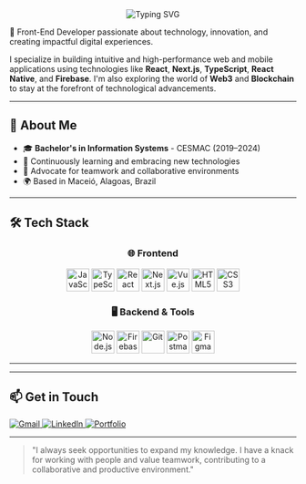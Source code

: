 <div align="center">
  <img src="https://readme-typing-svg.herokuapp.com?font=Fira+Code&weight=500&size=40&pause=1000&color=089cd1&center=true&vCenter=true&random=false&width=600&height=100&lines=Hello,+I'm+Pedro+Moura;Front-End+Developer;Web+%26+Mobile+Enthusiast" alt="Typing SVG" />
</div>

<!--
<div align="center">
  <img src="https://github-readme-stats.vercel.app/api?username=peedromoura&show_icons=true&theme=radical" alt="GitHub Stats" />
  <img src="https://github-readme-streak-stats.herokuapp.com/?user=peedromoura&theme=radical" alt="GitHub Streak" />
</div>
-->

🚀 Front-End Developer passionate about technology, innovation, and creating impactful digital experiences.

I specialize in building intuitive and high-performance web and mobile applications using technologies like **React**, **Next.js**, **TypeScript**, **React Native**, and **Firebase**. I'm also exploring the world of **Web3** and **Blockchain** to stay at the forefront of technological advancements.

---

## 🧠 About Me

- 🎓 **Bachelor's in Information Systems** - CESMAC (2019–2024)
- 🌱 Continuously learning and embracing new technologies
- 🤝 Advocate for teamwork and collaborative environments
- 🌍 Based in Maceió, Alagoas, Brazil

---

## 🛠️ Tech Stack

<div align="center">

<!-- Frontend -->
<h3>🌐 Frontend</h3>
<p>
  <img src="https://cdn.jsdelivr.net/gh/devicons/devicon/icons/javascript/javascript-original.svg" width="40" alt="JavaScript"/>
  <img src="https://cdn.jsdelivr.net/gh/devicons/devicon/icons/typescript/typescript-original.svg" width="40" alt="TypeScript"/>
  <img src="https://cdn.jsdelivr.net/gh/devicons/devicon/icons/react/react-original.svg" width="40" alt="React"/>
  <img src="https://cdn.jsdelivr.net/gh/devicons/devicon/icons/nextjs/nextjs-original.svg" width="40" alt="Next.js"/>
  <img src="https://cdn.jsdelivr.net/gh/devicons/devicon/icons/vuejs/vuejs-original.svg" width="40" alt="Vue.js"/>
  <img src="https://cdn.jsdelivr.net/gh/devicons/devicon/icons/html5/html5-original.svg" width="40" alt="HTML5"/>
  <img src="https://cdn.jsdelivr.net/gh/devicons/devicon/icons/css3/css3-original.svg" width="40" alt="CSS3"/>
</p>

<!-- Backend & Tools -->
<h3>🖥️ Backend & Tools</h3>
<p>
  <img src="https://cdn.jsdelivr.net/gh/devicons/devicon/icons/nodejs/nodejs-original.svg" width="40" alt="Node.js"/>
  <img src="https://cdn.jsdelivr.net/gh/devicons/devicon/icons/firebase/firebase-plain.svg" width="40" alt="Firebase"/>
  <img src="https://cdn.jsdelivr.net/gh/devicons/devicon/icons/git/git-original.svg" width="40" alt="Git"/>
  <img src="https://cdn.jsdelivr.net/gh/devicons/devicon/icons/postman/postman-original.svg" width="40" alt="Postman"/>
  <img src="https://cdn.jsdelivr.net/gh/devicons/devicon/icons/figma/figma-original.svg" width="40" alt="Figma"/>
</p>

</div>

---

<!--
## 🚀 Featured Projects

<div align="center">
  <a href="https://github.com/peedromoura/project1">
    <img src="https://github-readme-stats.vercel.app/api/pin/?username=peedromoura&repo=project1&theme=radical" />
  </a>
  <a href="https://github.com/peedromoura/project2">
    <img src="https://github-readme-stats.vercel.app/api/pin/?username=peedromoura&repo=project2&theme=radical" />
  </a>
</div>
-->

---

## 📫 Get in Touch

<p align="left">
  <a href="mailto:contato.pedromouraa@gmail.com" target="_blank">
    <img src="https://img.shields.io/badge/Gmail-D14836?style=for-the-badge&logo=gmail&logoColor=white" alt="Gmail"/>
  </a>
  <a href="https://linkedin.com/in/peedromoura" target="_blank">
    <img src="https://img.shields.io/badge/LinkedIn-0077B5?style=for-the-badge&logo=linkedin&logoColor=white" alt="LinkedIn"/>
  </a>
  <a href="https://peedromoura.github.io/My-Portfolio/" target="_blank">
    <img src="https://img.shields.io/badge/Portfolio-255E63?style=for-the-badge&logo=About.me&logoColor=white" alt="Portfolio"/>
  </a>
</p>

---
<!--
<div align="center">
  <img src="https://komarev.com/ghpvc/?username=peedromoura&style=flat-square&color=blue" alt="Profile Views"/>
</div>
-->
> "I always seek opportunities to expand my knowledge. I have a knack for working with people and value teamwork, contributing to a collaborative and productive environment."

